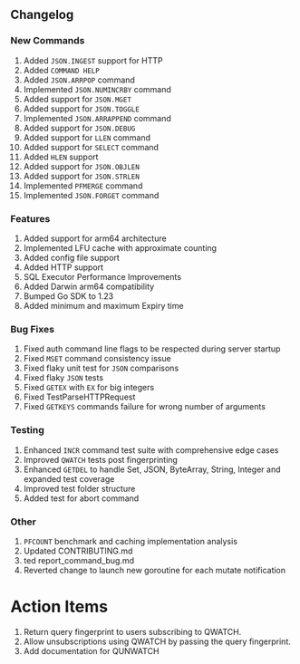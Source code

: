 ---
---

## Changelog

### New Commands

1. Added `JSON.INGEST` support for HTTP
2. Added `COMMAND HELP`
3. Added `JSON.ARRPOP` command
4. Implemented `JSON.NUMINCRBY` command
5. Added support for `JSON.MGET`
6. Added support for `JSON.TOGGLE`
7. Implemented `JSON.ARRAPPEND` command
8. Added support for `JSON.DEBUG`
9. Added support for `LLEN` command
10. Added support for `SELECT` command
11. Added `HLEN` support
12. Added support for `JSON.OBJLEN`
13. Added support for `JSON.STRLEN`
14. Implemented `PFMERGE` command
15. Implemented `JSON.FORGET` command

### Features

1. Added support for arm64 architecture
2. Implemented LFU cache with approximate counting
3. Added config file support
4. Added HTTP support
5. SQL Executor Performance Improvements
6. Added Darwin arm64 compatibility
7. Bumped Go SDK to 1.23
8. Added minimum and maximum Expiry time

### Bug Fixes

1. Fixed auth command line flags to be respected during server startup
2. Fixed `MSET` command consistency issue
3. Fixed flaky unit test for `JSON` comparisons
4. Fixed flaky `JSON` tests
5. Fixed `GETEX` with `EX` for big integers
6. Fixed TestParseHTTPRequest
7. Fixed `GETKEYS` commands failure for wrong number of arguments

### Testing

1. Enhanced `INCR` command test suite with comprehensive edge cases
2. Improved `QWATCH` tests post fingerprinting
3. Enhanced `GETDEL` to handle Set, JSON, ByteArray, String, Integer and expanded test coverage
4. Improved test folder structure
5. Added test for abort command

### Other

1. `PFCOUNT` benchmark and caching implementation analysis
2. Updated CONTRIBUTING.md
3. ted report_command_bug.md
4. Reverted change to launch new goroutine for each mutate notification

# Action Items

1. Return query fingerprint to users subscribing to QWATCH.
2. Allow unsubscriptions using QWATCH by passing the query fingerprint.
3. Add documentation for QUNWATCH
